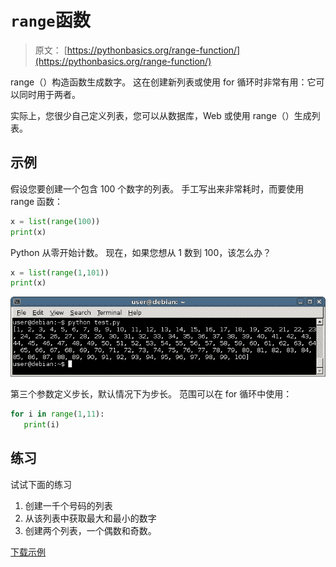 # `range`函数

> 原文： [https://pythonbasics.org/range-function/](https://pythonbasics.org/range-function/)

range（）构造函数生成数字。 这在创建新列表或使用 for 循环时非常有用：它可以同时用于两者。

实际上，您很少自己定义列表，您可以从数据库，Web 或使用 range（）生成列表。



## 示例

假设您要创建一个包含 100 个数字的列表。 手工写出来非常耗时，而要使用 range 函数：

```py
x = list(range(100))
print(x)

```

Python 从零开始计数。 现在，如果您想从 1 数到 100，该怎么办？

```py
x = list(range(1,101))
print(x)

```

![range function](img/87db5229ba75516510d6d77cf0ac187c.jpg)

第三个参数定义步长，默认情况下为步长。 范围可以在 for 循环中使用：

```py
for i in range(1,11):
   print(i)

```

## 练习

试试下面的练习

1.  创建一千个号码的列表
2.  从该列表中获取最大和最小的数字
3.  创建两个列表，一个偶数和奇数。

[下载示例](https://gum.co/dcsp)